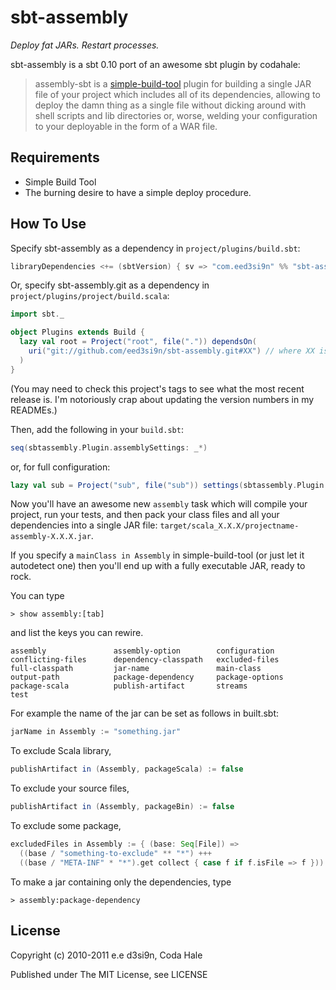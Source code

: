 sbt-assembly
============

*Deploy fat JARs. Restart processes.*

sbt-assembly is a sbt 0.10 port of an awesome sbt plugin by codahale:

> assembly-sbt is a [simple-build-tool](http://code.google.com/p/simple-build-tool/)
plugin for building a single JAR file of your project which includes all of its
dependencies, allowing to deploy the damn thing as a single file without dicking
around with shell scripts and lib directories or, worse, welding your
configuration to your deployable in the form of a WAR file.

Requirements
------------

* Simple Build Tool
* The burning desire to have a simple deploy procedure.


How To Use
----------

Specify sbt-assembly as a dependency in `project/plugins/build.sbt`:

```scala
libraryDependencies <+= (sbtVersion) { sv => "com.eed3si9n" %% "sbt-assembly" % ("sbt" + sv + "_0.4") }
```

Or, specify sbt-assembly.git as a dependency in `project/plugins/project/build.scala`:

```scala
import sbt._

object Plugins extends Build {
  lazy val root = Project("root", file(".")) dependsOn(
    uri("git://github.com/eed3si9n/sbt-assembly.git#XX") // where XX is branch
  )
}
```

(You may need to check this project's tags to see what the most recent release
is. I'm notoriously crap about updating the version numbers in my READMEs.)

Then, add the following in your `build.sbt`:

```scala
seq(sbtassembly.Plugin.assemblySettings: _*)
```

or, for full configuration:

```scala
lazy val sub = Project("sub", file("sub")) settings(sbtassembly.Plugin.assemblySettings: _*)
```

Now you'll have an awesome new `assembly` task which will compile your project,
run your tests, and then pack your class files and all your dependencies into a
single JAR file: `target/scala_X.X.X/projectname-assembly-X.X.X.jar`.

If you specify a `mainClass in Assembly` in simple-build-tool (or just let it autodetect
one) then you'll end up with a fully executable JAR, ready to rock.

You can type

    > show assembly:[tab]

and list the keys you can rewire.

    assembly               assembly-option        configuration
    conflicting-files      dependency-classpath   excluded-files
    full-classpath         jar-name               main-class
    output-path            package-dependency     package-options
    package-scala          publish-artifact       streams
    test

For example the name of the jar can be set as follows in built.sbt:

```scala
jarName in Assembly := "something.jar"
```

To exclude Scala library,

```scala
publishArtifact in (Assembly, packageScala) := false
```

To exclude your source files,

```scala
publishArtifact in (Assembly, packageBin) := false
```

To exclude some package,

```scala
excludedFiles in Assembly := { (base: Seq[File]) =>
  ((base / "something-to-exclude" ** "*") +++
  ((base / "META-INF" * "*").get collect { case f if f.isFile => f })).get }
```

To make a jar containing only the dependencies, type

    > assembly:package-dependency

License
-------

Copyright (c) 2010-2011 e.e d3si9n, Coda Hale

Published under The MIT License, see LICENSE
